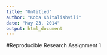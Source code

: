 ```yaml
---
title: "Untitled"
author: "Koba Khitalishvili"
date: "May 23, 2014"
output: html_document
---
```


#Reproducible Research Assignment 1 




